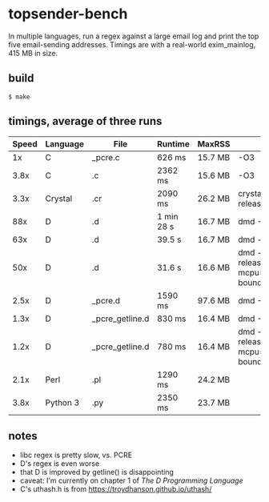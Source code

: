 # topsender-bench
In multiple languages, run a regex against a large email log and print
the top five email-sending addresses. Timings are with a real-world
exim\_mainlog, 415 MB in size.

## build
```
$ make
```

## timings, average of three runs

| Speed | Language | File              | Runtime    | MaxRSS  | Flags                                                 |
|-------|----------|-------------------|------------|---------|-------------------------------------------------------|
|    1x | C        | \_pcre.c          | 626 ms     | 15.7 MB | -O3                                                   |
|  3.8x | C        | .c                | 2362 ms    | 15.6 MB | -O3                                                   |
|  3.3x | Crystal  | .cr               | 2090 ms    | 26.2 MB | crystal build --release                               |
|   88x | D        | .d                | 1 min 28 s | 16.7 MB | dmd -O                                                |
|   63x | D        | .d                | 39.5 s     | 16.7 MB | dmd -inline                                           |
|   50x | D        | .d                | 31.6 s     | 16.6 MB | dmd -inline -release -O -mcpu=native -boundscheck=off |
|  2.5x | D        | \_pcre.d          | 1590 ms    | 97.6 MB | dmd -O                                                |
|  1.3x | D        | \_pcre\_getline.d | 830 ms     | 16.4 MB | dmd -O                                                |
|  1.2x | D        | \_pcre\_getline.d | 780 ms     | 16.4 MB | dmd -inline -release -O -mcpu=native -boundscheck=off |
|  2.1x | Perl     | .pl               | 1290 ms    | 24.2 MB |                                                       |
|  3.8x | Python 3 | .py               | 2350 ms    | 23.7 MB |                                                       |

## notes
- libc regex is pretty slow, vs. PCRE
- D's regex is even worse
- that D is improved by getline() is disappointing
- caveat: I'm currently on chapter 1 of _The D Programming Language_
- C's uthash.h is from https://troydhanson.github.io/uthash/
